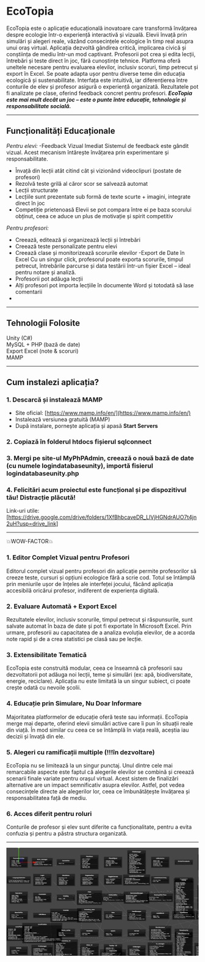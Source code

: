 # EcoTopia 
 EcoTopia este o aplicație educațională inovatoare care transformă învățarea despre ecologie într-o experiență interactivă și vizuală.
Elevii învață prin simulări și alegeri reale, văzând consecințele ecologice în timp real asupra unui oraș virtual.
Aplicația dezvoltă gândirea critică, implicarea civică și conștiința de mediu într-un mod captivant.
Profesorii pot crea și edita lecții, întrebări și teste direct în joc, fără cunoștințe tehnice.
Platforma oferă uneltele necesare pentru evaluarea elevilor, inclusiv scoruri, timp petrecut și export în Excel.
Se poate adapta ușor pentru diverse teme din educația ecologică și sustenabilitate.
Interfața este intuitivă, iar diferențierea între conturile de elev și profesor asigură o experiență organizată.
Rezultatele pot fi analizate pe clase, oferind feedback concret pentru profesori.
***EcoTopia este mai mult decât un joc – este o punte între educație, tehnologie și responsabilitate socială.***

---
## Funcționalități Educaționale

 *Pentru elevi:*
-Feedback Vizual Imediat
  Sistemul de feedback este gândit vizual. Acest mecanism întărește învățarea prin experimentare și responsabilitate.
- Învață din lecții atât citind cât și vizionând videoclipuri (postate de profesori)
- Rezolvă teste grilă al căror scor se salvează automat
- Lecții structurate
- Lecțiile sunt prezentate sub formă de texte scurte + imagini, integrate direct în joc
- Competiție prietenoasă
  Elevii se pot compara între ei pe baza scorului obținut, ceea ce aduce un plus de motivație și spirit competitiv

 *Pentru profesori:*
- Creează, editează și organizează lecții și întrebări
- Creează teste personalizate pentru elevi
- Creează clase și monitorizează scorurile elevilor
-Export de Date în Excel
 Cu un singur click, profesorul poate exporta scorurile, timpul petrecut, întrebările parcurse și data testării într-un fișier Excel – ideal pentru notare și analiză.
- Profesorii pot adăuga lecții
- Alți profesori pot importa lecțiile în documente Word și totodată să lase comentarii
- 
---

##  Tehnologii Folosite
 Unity (C#)  
 MySQL + PHP (bază de date)  
 Export Excel (note & scoruri)  
 MAMP
 
---
## Cum instalezi aplicația?

### 1. Descarcă și instalează MAMP
- Site oficial: [https://www.mamp.info/en/](https://www.mamp.info/en/)
- Instalează versiunea gratuită (MAMP)
- După instalare, pornește aplicația și apasă **Start Servers**

### 2. Copiază în folderul htdocs fișierul sqlconnect

### 3. Mergi pe site-ul MyPhPAdmin, creează o nouă bază de date (cu numele logindatabaseunity), importă fisierul logindatabaseunity.php

### 4. Felicitări acum proiectul este funcțional și pe dispozitivul tău! Distracție plăcută!

Link-uri utile:[https://drive.google.com/drive/folders/1XfBhbcaveDR_LlVjHGNdrAUO7t4jn2uH?usp=drive_link]

---

💥WOW-FACTOR💥
### 1. Editor Complet Vizual pentru Profesori
 Editorul complet vizual pentru profesori din aplicație permite profesorilor să creeze teste, cursuri și opțiuni ecologice fără a scrie cod. Totul se întâmplă prin meniurile ușor de înțeles ale interfeței jocului, făcând aplicația accesibilă oricărui profesor, indiferent de experiența digitală.

### 2. Evaluare Automată + Export Excel
 Rezultatele elevilor, inclusiv scorurile, timpul petrecut și răspunsurile, sunt salvate automat în baza de date și pot fi exportate în Microsoft Excel. Prin urmare, profesorii au capacitatea de a analiza evoluția elevilor, de a acorda note rapid și de a crea statistici pe clasă sau pe lecție.

### 3. Extensibilitate Tematică
 EcoTopia este construită modular, ceea ce înseamnă că profesorii sau dezvoltatorii pot adăuga noi lecții, teme și simulări (ex: apă, biodiversitate, energie, reciclare). Aplicația nu este limitată la un singur subiect, ci poate crește odată cu nevoile școlii.

### 4. Educație prin Simulare, Nu Doar Informare
 Majoritatea platformelor de educație oferă teste sau informații. EcoTopia merge mai departe, oferind elevii simulări active care îi pun în situații reale din viață. În mod similar cu ceea ce se întâmplă în viața reală, aceștia iau decizii și învață din ele.

### 5. Alegeri cu ramificații multiple (!!!în dezvoltare)
 EcoTopia nu se limitează la un singur punctaj. Unul dintre cele mai remarcabile aspecte este faptul că alegerile elevilor se combină și creează scenarii finale variate pentru orașul virtual. Acest sistem de finalizări alternative are un impact semnificativ asupra elevilor. Astfel, pot vedea consecințele directe ale alegerilor lor, ceea ce îmbunătățește învățarea și responsabilitatea față de mediu.

 ### 6. Acces diferit pentru roluri
  Conturile de profesor și elev sunt diferite ca funcționalitate, pentru a evita confuzia și pentru a păstra structura organizată.
 
 ---

 ![Diagrama UML](umldiagram/1.png)



